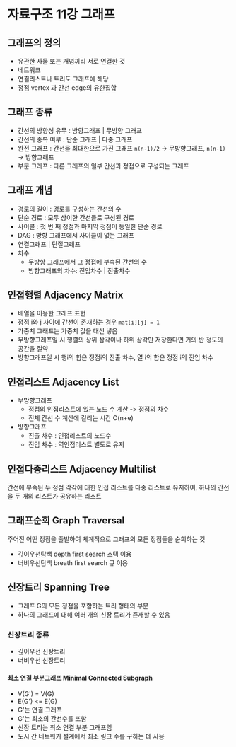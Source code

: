 # 자료구조 11강 그래프

## 그래프의 정의 
- 유관한 사물 또는 개념끼리 서로 연결한 것
- 네트워크
- 연결리스트나 트리도 그래프에 해당
- 정점 vertex 과 간선 edge의 유한집합

## 그래프 종류
- 간선의 방향성 유무 : 방향그래프 | 무방향 그래프
- 간선의 중복 여부 : 단순 그래프 | 다중 그래프
- 완전 그래프 : 간선을 최대한으로 가진 그래프 `n(n-1)/2` -> 무방향그래프, `n(n-1)` -> 방향그래프
- 부분 그래프 : 다른 그래프의 일부 간선과 정접으로 구성되는 그래프 

## 그래프 개념
- 경로의 길이 : 경로를 구성하는 간선의 수
- 단순 경로 : 모두 상이한 간선들로 구성된 경로 
- 사이클 : 첫 번 째 정점과 마지막 정점이 동일한 단순 경로
- DAG : 방향 그래프에서 사이클이 없는 그래프 
- 연결그래프 | 단절그래프
- 차수 
  - 무방향 그래프에서 그 정접에 부속된 간선의 수
  - 방향그래프의 차수: 진입차수 | 진출차수

## 인접행렬 Adjacency Matrix
- 배열을 이용한 그래프 표현
- 정점 i와 j 사이에 간선이 존재하는 경우 `mat[i][j] = 1`
- 가중치 그래프는 가중치 값을 대신 넣음
- 무방향그래프일 시 행렬의 상위 삼각이나 하위 삼각만 저장한다면 거의 반 정도의 공간을 절약
- 방향그래프일 시 행i의 합은 정점i의 진출 차수, 열 i의 합은 정점 i의 진입 차수

## 인접리스트 Adjacency List
- 무방향그래프
  - 정점의 인접리스트에 있는 노드 수 계산 -> 정점의 차수
  - 전체 간선 수 계산에 걸리는 시간 O(n+e)
- 방향그래프 
  - 진출 차수 : 인접리스트의 노드수
  - 진입 차수 : 역인접리스트 별도로 유지 
 
## 인접다중리스트 Adjacency Multilist
간선에 부속된 두 정점 각각에 대한 인접 리스트를 다중 리스트로 유지하여, 하나의 간선을 두 개의 리스트가 공유하는 리스트

## 그래프순회 Graph Traversal
주어진 어떤 정점을 출발하여 체계적으로 그래프의 모든 정점들을 순회하는 것 
- 깊이우선탐색 depth first search 스택 이용
- 너비우선탐색 breath first search 큐 이용

## 신장트리 Spanning Tree
- 그래프 G의 모든 정점을 포함하는 트리 형태의 부분
- 하나의 그래프에 대해 여러 개의 신장 트리가 존재할 수 있음

### 신장트리 종류 
- 깊이우선 신장트리
- 너비우선 신장트리

#### 최소 연결 부분그래프 Minimal Connected Subgraph
- V(G') = V(G)
- E(G') <= E(G)
- G'는 연결 그래프
- G'는 최소의 간선수를 포함
- 신장 트리는 최소 연결 부분 그래프임
- 도시 간 네트워커 설계에서 최소 링크 수를 구하는 데 사용
